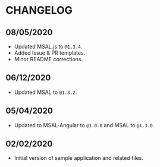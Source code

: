 # CHANGELOG

## 08/05/2020

* Updated MSAL.js to `@1.3.4`.
* Added Issue & PR templates.
* Minor README corrections.

## 06/12/2020

* Updated MSAL to `@1.3.2`.

## 05/04/2020

* Updated to MSAL-Angular to `@1.0.0` and MSAL to `@1.3.0`.

## 02/02/2020

* Initial version of sample application and related files.
